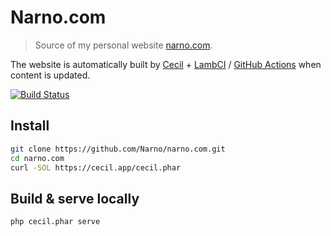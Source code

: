 # Narno.com

> Source of my personal website [narno.com](https://narno.com).

The website is automatically built by [Cecil](https://cecil.app) + [LambCI](https://github.com/lambci/lambci) / [GitHub Actions](https://github.com/features/actions) when content is updated.

[![Build Status](https://s3.amazonaws.com/lambci-buildresults-1w0y4nab0105t/gh/Narno/narno.com/branches/master/fd5e52981e29ce8934c8cbe710702fbe.svg)](https://s3.amazonaws.com/lambci-buildresults-1w0y4nab0105t/gh/Narno/narno.com/branches/master/e638084c8aae0d6dd5d80f3f7ba6c2d8.html)

## Install
```bash
git clone https://github.com/Narno/narno.com.git
cd narno.com
curl -SOL https://cecil.app/cecil.phar
```

## Build & serve locally
```bash
php cecil.phar serve
```
